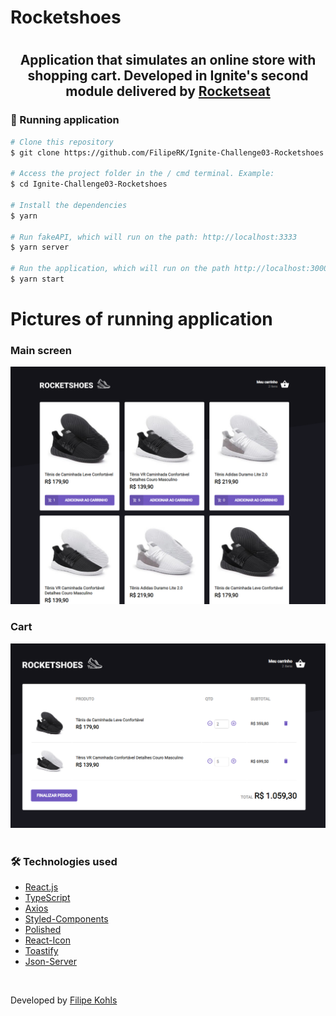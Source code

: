 # Rocketshoes

# <p><h2 align="center">Application that simulates an online store with shopping cart. Developed in Ignite's second module delivered by [Rocketseat](https://app.rocketseat.com.br/dashboard)</h2> </p>

### 🎲 Running application

```bash
# Clone this repository
$ git clone https://github.com/FilipeRK/Ignite-Challenge03-Rocketshoes.git

# Access the project folder in the / cmd terminal. Example:
$ cd Ignite-Challenge03-Rocketshoes

# Install the dependencies
$ yarn

# Run fakeAPI, which will run on the path: http://localhost:3333
$ yarn server

# Run the application, which will run on the path http://localhost:3000
$ yarn start
```

# Pictures of running application 
### Main screen

![Screenshot](products.PNG)

### Cart

![Screenshot](cart.PNG)

#

### 🛠 Technologies used

- [React.js](https://pt-br.reactjs.org/)
- [TypeScript](https://www.typescriptlang.org/)
- [Axios](https://github.com/axios/axios)
- [Styled-Components](https://styled-components.com/)
- [Polished](https://polished.js.org/)
- [React-Icon](https://react-icons.github.io/react-icons/)
- [Toastify](https://github.com/fkhadra/react-toastify)
- [Json-Server](https://github.com/typicode/json-server)


<br />
<p >Developed by <a href="https://github.com/FilipeRK">Filipe Kohls </a>